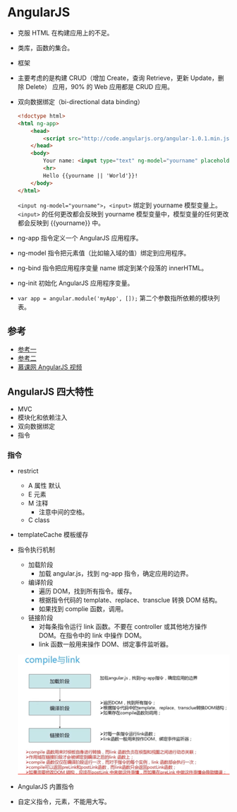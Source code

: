 # AngularJS
- 克服 HTML 在构建应用上的不足。
- 类库，函数的集合。
- 框架
- 主要考虑的是构建 CRUD（增加 Create，查询 Retrieve，更新 Update，删除 Delete） 应用，90% 的 Web 应用都是 CRUD 应用。
- 双向数据绑定（bi-directional data binding）

	``` html
	<!doctype html>
	<html ng-app>
	    <head>
	        <script src="http://code.angularjs.org/angular-1.0.1.min.js"></script>
	    </head>
	    <body>
	        Your name: <input type="text" ng-model="yourname" placeholder="World">
	        <hr>
	        Hello {{yourname || 'World'}}!
	    </body>
	</html>
	```
		
	
	`<input ng-model="yourname">`，`<input>` 绑定到 yourname 模型变量上。`<input>` 的任何更改都会反映到 yourname 模型变量中，模型变量的任何更改都会反映到 {{yourname}} 中。
- ng-app 指令定义一个 AngularJS 应用程序。
- ng-model 指令把元素值（比如输入域的值）绑定到应用程序。
- ng-bind 指令把应用程序变量 name 绑定到某个段落的 innerHTML。
- ng-init 初始化 AngularJS 应用程序变量。
- `var app = angular.module('myApp', []);` 第二个参数指所依赖的模块列表。


## 参考
- [参考一](http://www.apjs.net/#dir31)
- [参考二](http://www.runoob.com/angularjs/angularjs-intro.html)
- [慕课网 AngularJS 视频](http://www.imooc.com/learn/156)

## AngularJS 四大特性
- MVC
- 模块化和依赖注入
- 双向数据绑定
- 指令

### 指令
- restrict
	- A 属性 默认
	- E 元素
	- M 注释
		- <!-- directive:hello --> 注意中间的空格。
	- C class
- templateCache 模板缓存
- 指令执行机制
	- 加载阶段
		- 加载 angular.js，找到 ng-app 指令，确定应用的边界。
	- 编译阶段
		- 遍历 DOM，找到所有指令。缓存。
		- 根据指令代码的 template、replace、transclue 转换 DOM 结构。
		- 如果找到 complie 函数，调用。
	- 链接阶段
		- 对每条指令运行 link 函数。不要在 controller 或其他地方操作 DOM。在指令中的 link 中操作 DOM。
		- link 函数一般用来操作 DOM、绑定事件监听器。
		
	![](https://github.com/GeekStudioHIT/Web-Front-End/blob/master/AngularJS/%E5%B1%8F%E5%B9%95%E5%BF%AB%E7%85%A7%202016-07-20%20%E4%B8%8B%E5%8D%886.20.57.png)
- AngularJS 内置指令
- 自定义指令，元素，不能用大写。